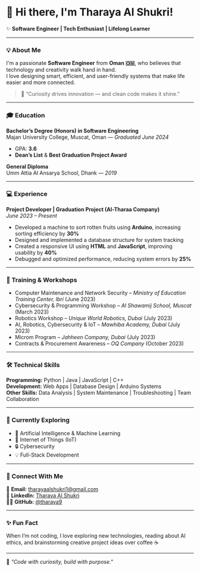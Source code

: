 # 👋 Hi there, I'm Tharaya Al Shukri!

✨ **Software Engineer | Tech Enthusiast | Lifelong Learner**

---

### 💡 About Me  
I'm a passionate **Software Engineer** from **Oman 🇴🇲**, who believes that technology and creativity walk hand in hand.  
I love designing smart, efficient, and user-friendly systems that make life easier and more connected.  

> 💬 “Curiosity drives innovation — and clean code makes it shine.”  

---

### 🎓 Education  
**Bachelor’s Degree (Honors) in Software Engineering**  
Majan University College, Muscat, Oman — *Graduated June 2024*  
- GPA: **3.6**  
- **Dean’s List** & **Best Graduation Project Award**

**General Diploma**  
Umm Attia Al Ansarya School, Dhank — *2019*  

---

### 💻 Experience  
**Project Developer | Graduation Project (Al-Tharaa Company)**  
*June 2023 – Present*  
- Developed a machine to sort rotten fruits using **Arduino**, increasing sorting efficiency by **30%**  
- Designed and implemented a database structure for system tracking  
- Created a responsive UI using **HTML** and **JavaScript**, improving usability by **40%**  
- Debugged and optimized performance, reducing system errors by **25%**

---

### 🧠 Training & Workshops  
- Computer Maintenance and Network Security – *Ministry of Education Training Center, Ibri* (June 2023)  
- Cybersecurity & Programming Workshop – *Al Shawamij School, Muscat* (March 2023)  
- Robotics Workshop – *Unique World Robotics, Dubai* (July 2023)  
- AI, Robotics, Cybersecurity & IoT – *Mawhiba Academy, Dubai* (July 2023)  
- Microm Program – *Jahheen Company, Dubai* (July 2023)  
- Contracts & Procurement Awareness – *OQ Company* (October 2023)  

---

### 🛠️ Technical Skills  
**Programming:** Python | Java | JavaScript | C++  
**Development:** Web Apps | Database Design | Arduino Systems  
**Other Skills:** Data Analysis | System Maintenance | Troubleshooting | Team Collaboration  

---

### 🌱 Currently Exploring  
- 🤖 Artificial Intelligence & Machine Learning  
- 💾 Internet of Things (IoT)  
- 🔒 Cybersecurity  
- 💡 Full-Stack Development  

---

### 💬 Connect With Me  
📧 **Email:** [tharayaalshukri1@gmail.com](mailto:tharayaalshukri1@gmail.com)  
🔗 **LinkedIn:** [Tharaya Al Shukri](http://www.linkedin.com/in/tharaya-al-shukri-695a47312)  
👩‍💻 **GitHub:** [@tharaya9](https://github.com/tharaya9)  

---

### ✨ Fun Fact  
When I’m not coding, I love exploring new technologies, reading about AI ethics, and brainstorming creative project ideas over coffee ☕  

---

🌟 *"Code with curiosity, build with purpose."*  
